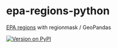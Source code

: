 # epa-regions-python

[EPA regions](https://www.epa.gov/aboutepa/regional-and-geographic-offices) with regionmask / GeoPandas

[![Version on PyPI](https://img.shields.io/pypi/v/epa-regions.svg)](https://pypi.org/project/epa-regions/)
